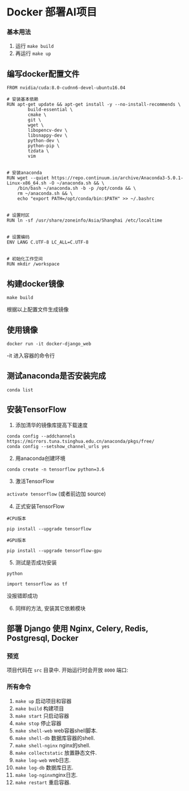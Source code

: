 # Docker 部署AI项目


### 基本用法
1. 运行 `make build` 
2. 再运行 `make up` 

## 编写docker配置文件

```
FROM nvidia/cuda:8.0-cudnn6-devel-ubuntu16.04

# 安装基本依赖
RUN apt-get update && apt-get install -y --no-install-recommends \
        build-essential \
        cmake \
        git \
        wget \
        libopencv-dev \
        libsnappy-dev \
        python-dev \
        python-pip \
        tzdata \
        vim


# 安装anaconda 
RUN wget --quiet https://repo.continuum.io/archive/Anaconda3-5.0.1-Linux-x86_64.sh -O ~/anaconda.sh && \
    /bin/bash ~/anaconda.sh -b -p /opt/conda && \
    rm ~/anaconda.sh && \
    echo "export PATH=/opt/conda/bin:$PATH" >> ~/.bashrc


# 设置时区
RUN ln -sf /usr/share/zoneinfo/Asia/Shanghai /etc/localtime


# 设置编码
ENV LANG C.UTF-8 LC_ALL=C.UTF-8


# 初始化工作空间
RUN mkdir /workspace

```

## 构建docker镜像

`make build`

根据以上配置文件生成镜像

## 使用镜像

`docker run -it docker-django_web`

-it 进入容器的命令行

## 测试anaconda是否安装完成

`conda list`

## 安装TensorFlow

1. 添加清华的镜像库提高下载速度

```
conda config --addchannels https://mirrors.tuna.tsinghua.edu.cn/anaconda/pkgs/free/
conda config --setshow_channel_urls yes
```

2. 用anaconda创建环境

```
conda create -n tensorflow python=3.6
```

3. 激活TensorFlow

`activate tensorflow` (或者前边加 source)

4. 正式安装TensorFlow

```
#CPU版本

pip install --upgrade tensorflow

#GPU版本

pip install --upgrade tensorflow-gpu

```

5. 测试是否成功安装

```
python

import tensorflow as tf
```
没报错即成功

6. 同样的方法, 安装其它依赖模块



## 部署 Django 使用 Nginx, Celery, Redis, Postgresql, Docker

### 预览
项目代码在 `src` 目录中. 开始运行时会开放 `8000` 端口:


### 所有命令
1. `make up` 启动项目和容器
2. `make build` 构建项目
3. `make start` 只启动容器
4. `make stop` 停止容器
5. `make shell-web` web容器shell脚本.
6. `make shell-db` 数据库容器的shell.
7. `make shell-nginx` nginx的shell.
8.  `make collectstatic` 放置静态文件.
9.  `make log-web` web日志.
10. `make log-db` 数据库日志.
11. `make log-nginx`nginx日志.
12. `make restart` 重启容器.
